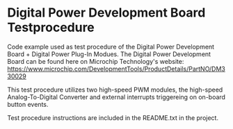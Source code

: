 # Digital Power Development Board Testprocedure
Code example used as test procedure of the Digital Power Development Board + Digital Power Plug-In Modues.
The Digital Power Development Board can be found here on Microchip Technology's website:
https://www.microchip.com/DevelopmentTools/ProductDetails/PartNO/DM330029

This test procedure utilizes two high-speed PWM modules, the high-speed Analog-To-Digital Converter and external interrupts triggereing on on-board button events.

Test procedure instructions are included in the README.txt in the project.
